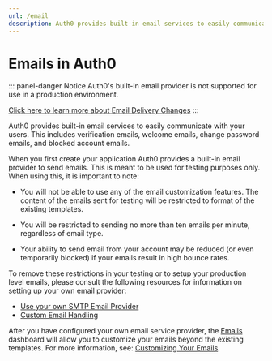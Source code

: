 ```yaml
---
url: /email
description: Auth0 provides built-in email services to easily communicate with your users.
---
```


# Emails in Auth0

::: panel-danger Notice
Auth0's built-in email provider is not supported for use in a production environment. 

[Click here to learn more about Email Delivery Changes](/migrations#email-delivery-changes)
:::

Auth0 provides built-in email services to easily communicate with your users. This includes verification emails, welcome emails, change password emails, and blocked account emails.

When you first create your application Auth0 provides a built-in email provider to send emails. This is meant to be used for testing purposes only. When using this, it is important to note:

* You will not be able to use any of the email customization features. The content of the emails sent for testing will be restricted to format of the existing templates.

* You will be restricted to sending no more than ten emails per minute, regardless of email type. 

* Your ability to send email from your account may be reduced (or even temporarily blocked) if your emails result in high bounce rates. 

To remove these restrictions in your testing or to setup your production level emails, please consult the following resources for information on setting up your own email provider:

* [Use your own SMTP Email Provider](/articles/email/providers.md)
* [Custom Email Handling](/email/custom)

After you have configured your own email service provider, the [Emails](${uiURL}/#/emails) dashboard will allow you to customize your emails beyond the existing templates. For more information, see: [Customizing Your Emails](/email/templates).
